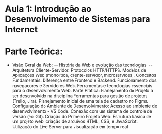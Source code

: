 # Aula 1: Introdução ao Desenvolvimento de Sistemas para Internet

# Parte Teórica:

- Visão Geral da Web:
 -- História da Web e evolução das tecnologias.
 -- Arquitetura Cliente-Servidor.
Protocolos HTTP/HTTPS.
Modelos de Aplicações Web (monolítica, cliente-servidor, microservices).
Conceitos Fundamentais:
Diferença entre Frontend e Backend.
Funcionamento dos navegadores e Servidores Web.
Ferramentas e tecnologias essenciais para o desenvolvimento Web.
Parte Prática:
Planejamento do Projeto a ser desenvolvido na disciplina
Ferramentas para gestão de projetos (Trello, Jira).
Planejamento inicial de uma tela de cadastro no Figma.
Configuração do Ambiente de Desenvolvimento:
Acesso ao ambiente de desenvolvimento - VS Code.
Conexão com um sistema de controle de versão (ex: Git).
Criação do Primeiro Projeto Web:
Estrutura básica de um projeto web: criação de arquivos HTML, CSS, e JavaScript.
Utilização do Live Server para visualização em tempo real